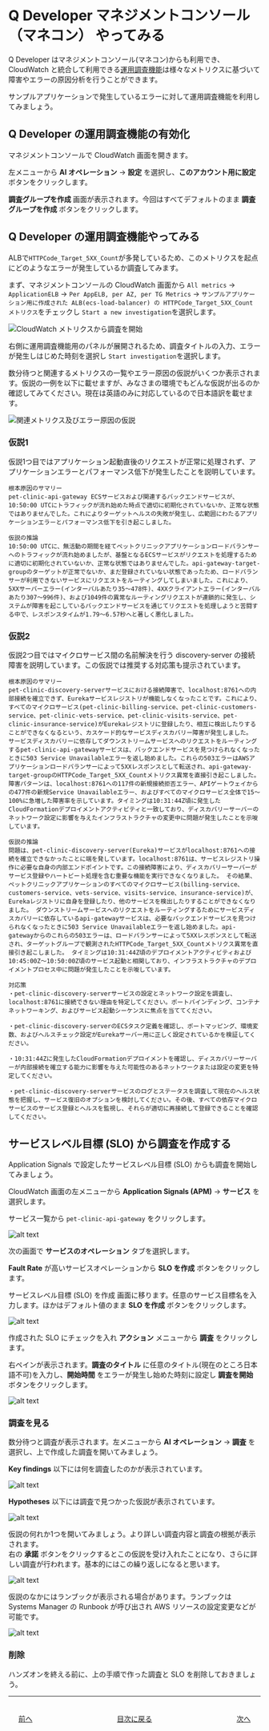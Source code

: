 # Q Developer マネジメントコンソール（マネコン） やってみる
Q Developer はマネジメントコンソール(マネコン)からも利用でき、CloudWatch と統合して利用できる[運用調査機能](https://aws.amazon.com/jp/blogs/news/investigate-and-remediate-operational-issues-with-amazon-q-developer/)は様々なメトリクスに基づいて障害やエラーの原因分析を行うことができます。

サンプルアプリケーションで発生しているエラーに対して運用調査機能を利用してみましょう。

## Q Developer の運用調査機能の有効化

マネジメントコンソールで CloudWatch 画面を開きます。  

左メニューから **AI オペレーション** → **設定** を選択し、**このアカウント用に設定** ボタンをクリックします。  

**調査グループを作成** 画面が表示されます。今回はすべてデフォルトのまま **調査グループを作成** ボタンをクリックします。  

## Q Developer の運用調査機能やってみる
ALBで`HTTPCode_Target_5XX_Count`が多発しているため、このメトリクスを起点にどのようなエラーが発生しているか調査してみます。

まず、マネジメントコンソールの CloudWatch 画面から `All metrics` → `ApplicationELB` → `Per AppELB, per AZ, per TG Metrics` → `サンプルアプリケーション用に作成された ALB(ecs-load-balancer) の HTTPCode_Target_5XX_Count メトリクス`をチェックし `Start a new investigation`を選択します。

![CloudWatch メトリクスから調査を開始](img/chap5_1.png)

右側に運用調査機能用のパネルが展開されるため、調査タイトルの入力、エラーが発生しはじめた時刻を選択し `Start investigation`を選択します。

数分待つと関連するメトリクスの一覧やエラー原因の仮説がいくつか表示されます。仮説の一例を以下に載せますが、みなさまの環境でもどんな仮説が出るのか確認してみてください。現在は英語のみに対応しているので日本語訳を載せます。

![関連メトリクス及びエラー原因の仮説](img/chap5_2.png)

### 仮説1
仮説1つ目ではアプリケーション起動直後のリクエストが正常に処理されず、アプリケーションエラーとパフォーマンス低下が発生したことを説明しています。
```
根本原因のサマリー
pet-clinic-api-gateway ECSサービスおよび関連するバックエンドサービスが、10:50:00 UTCにトラフィックが流れ始めた時点で適切に初期化されていないか、正常な状態ではありませんでした。これによりターゲットヘルスの失敗が発生し、広範囲にわたるアプリケーションエラーとパフォーマンス低下を引き起こしました。

仮説の推論
10:50:00 UTCに、無活動の期間を経てペットクリニックアプリケーションロードバランサーへのトラフィックが流れ始めましたが、基盤となるECSサービスがリクエストを処理するために適切に初期化されていないか、正常な状態ではありませんでした。api-gateway-target-groupのターゲットが正常でないか、まだ登録されていない状態であったため、ロードバランサーが利用できないサービスにリクエストをルーティングしてしまいました。これにより、5XXサーバーエラー(インターバルあたり35〜478件)、4XXクライアントエラー(インターバルあたり307〜996件)、および1049件の異常なルーティングリクエストが連鎖的に発生し、システムが障害を起こしているバックエンドサービスを通じてリクエストを処理しようと苦闘する中で、レスポンスタイムが1.79〜6.57秒へと著しく悪化しました。
```

### 仮説2
 仮説2つ目ではマイクロサービス間の名前解決を行う discovery-server の接続障害を説明しています。この仮説では推奨する対応策も提示されています。

 ```
 根本原因のサマリー
 pet-clinic-discovery-serverサービスにおける接続障害で、localhost:8761への内部接続を確立できず、Eurekaサービスレジストリが機能しなくなったことです。これにより、すべてのマイクロサービス(pet-clinic-billing-service、pet-clinic-customers-service、pet-clinic-vets-service、pet-clinic-visits-service、pet-clinic-insurance-service)がEurekaレジストリに登録したり、相互に検出したりすることができなくなるという、カスケード的なサービスディスカバリー障害が発生しました。 サービスディスカバリーに依存してダウンストリームサービスへのリクエストをルーティングするpet-clinic-api-gatewayサービスは、バックエンドサービスを見つけられなくなったときに503 Service Unavailableエラーを返し始めました。これらの503エラーはAWSアプリケーションロードバランサーによって5XXレスポンスとして転送され、api-gateway-target-groupのHTTPCode_Target_5XX_Countメトリクス異常を直接引き起こしました。 障害パターンは、localhost:8761への117件の新規接続拒否エラー、APIゲートウェイからの477件の新規Service Unavailableエラー、およびすべてのマイクロサービス全体で15〜100%に急増した障害率を示しています。タイミングは10:31:44Z頃に発生したCloudFormationデプロイメントアクティビティと一致しており、ディスカバリーサーバーのネットワーク設定に影響を与えたインフラストラクチャの変更中に問題が発生したことを示唆しています。

 仮説の推論
 問題は、pet-clinic-discovery-server(Eureka)サービスがlocalhost:8761への接続を確立できなかったことに端を発しています。localhost:8761は、サービスレジストリ操作に必要な自身の内部エンドポイントです。この接続障害により、ディスカバリーサーバーがサービス登録やハートビート処理を含む重要な機能を実行できなくなりました。 その結果、ペットクリニックアプリケーションのすべてのマイクロサービス(billing-service、customers-service、vets-service、visits-service、insurance-service)が、Eurekaレジストリに自身を登録したり、他のサービスを検出したりすることができなくなりました。 ダウンストリームサービスへのリクエストをルーティングするためにサービスディスカバリーに依存しているapi-gatewayサービスは、必要なバックエンドサービスを見つけられなくなったときに503 Service Unavailableエラーを返し始めました。api-gatewayからのこれらの503エラーは、ロードバランサーによって5XXレスポンスとして転送され、ターゲットグループで観測されたHTTPCode_Target_5XX_Countメトリクス異常を直接引き起こしました。 タイミングは10:31:44Z頃のデプロイメントアクティビティおよび10:45:00Z〜10:50:00Z頃のサービス起動と相関しており、インフラストラクチャのデプロイメントプロセス中に問題が発生したことを示唆しています。

 対応策
 ・pet-clinic-discovery-serverサービスの設定とネットワーク設定を調査し、localhost:8761に接続できない理由を特定してください。ポートバインディング、コンテナネットワーキング、およびサービス起動シーケンスに焦点を当ててください。 

 ・pet-clinic-discovery-serverのECSタスク定義を確認し、ポートマッピング、環境変数、およびヘルスチェック設定がEurekaサーバー用に正しく設定されているかを検証してください。 
 
 ・10:31:44Zに発生したCloudFormationデプロイメントを確認し、ディスカバリーサーバーが内部接続を確立する能力に影響を与えた可能性のあるネットワークまたは設定の変更を特定してください。 
 
 ・pet-clinic-discovery-serverサービスのログとステータスを調査して現在のヘルス状態を把握し、サービス復旧のオプションを検討してください。その後、すべての依存マイクロサービスのサービス登録とヘルスを監視し、それらが適切に再接続して登録できることを確認してください。
 ```

## サービスレベル目標 (SLO) から調査を作成する

Application Signals で設定したサービスレベル目標 (SLO) からも調査を開始してみましょう。  

CloudWatch 画面の左メニューから **Application Signals (APM)** → **サービス** を選択します。

サービス一覧から `pet-clinic-api-gateway` をクリックします。

![alt text](./img/chap5_app_service.png)


次の画面で **サービスのオペレーション** タブを選択します。

**Fault Rate** が高いサービスオペレーションから **SLO を作成** ボタンをクリックします。

サービスレベル目標 (SLO) を作成 画面に移ります。任意のサービス目標名を入力します。ほかはデフォルト値のまま **SLO を作成** ボタンをクリックします。

![alt text](./img/chat5_api.png)

作成された SLO にチェックを入れ **アクション** メニューから **調査** をクリックします。

右ペインが表示されます。**調査のタイトル** に任意のタイトル(現在のところ日本語不可)を入力し、**開始時間** をエラーが発生し始めた時刻に設定し **調査を開始** ボタンをクリックします。  

![alt text](./img/chap5_invest_api.png)

### 調査を見る

数分待つと調査が表示されます。左メニューから **AI オペレーション** → **調査** を選択し、上で作成した調査を開いてみましょう。

**Key findings** 以下には何を調査したのかが表示されています。

![alt text](./img/chap5_key_finding.png)


**Hypotheses** 以下には調査で見つかった仮説が表示されています。  

![alt text](./img/chap5_hypothese.png)


仮説の何れか1つを開いてみましょう。より詳しい調査内容と調査の根拠が表示されます。  
右の **承諾** ボタンをクリックするとこの仮説を受け入れたことになり、さらに詳しい調査が行われます。基本的にはこの繰り返しになると思います。

![alt text](./img/chatp5_hypothese_detail.png)

仮説のなかにはランブックが表示される場合があります。ランブックは Systems Manager の Runbook が呼び出され AWS リソースの設定変更などが可能です。

![alt text](./img/chap5_runbook.png)

### 削除

ハンズオンを終える前に、上の手順で作った調査と SLO を削除しておきましょう。

---

<nav aria-label="ページナビゲーション">  
  <ul style="display: flex; justify-content: space-between; list-style: none; padding: 0;">  
    <li style="padding: 20px; text-align: left;"><a href="chap4.md">前へ</a></li>  
    <li style="padding: 20px; text-align: center;"><a href="README.md">目次に戻る</a></li>  
    <li style="padding: 20px; text-align: right;"><a href="chap6.md">次へ</a></li>  
  </ul>  
</nav>  
